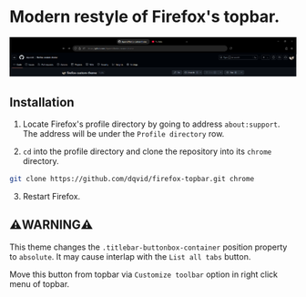 # Modern restyle of Firefox's topbar.

![Theme showcase](./assets/Screenshot%202024-11-22%20210828.png "Theme showcase")

## Installation

1. Locate Firefox's profile directory by going to address `about:support`. The address will be under the `Profile directory` row.

2. `cd` into the profile directory and clone the repository into its `chrome` directory.

```bash
git clone https://github.com/dqvid/firefox-topbar.git chrome
```
3. Restart Firefox.

## ⚠️WARNING⚠️

This theme changes the `.titlebar-buttonbox-container` position property to `absolute`. It may cause interlap with the `List all tabs` button.

Move this button from topbar via `Customize toolbar` option in right click menu of topbar.

